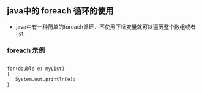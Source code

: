 ## java中的 foreach 循环的使用 ##
- java中有一种简单的foreach循环，不使用下标变量就可以遍历整个数组或者list

### foreach 示例 ###
```

for(double e: myList)
{  
   System.out.println(e);
}
```
